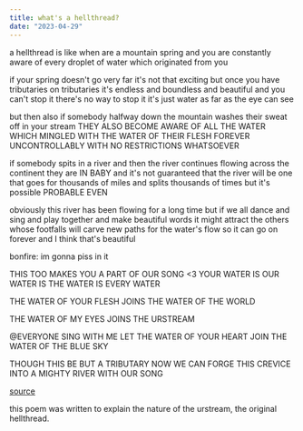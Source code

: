 ```yaml
---
title: what's a hellthread?
date: "2023-04-29"
---
```


a hellthread is like when are a mountain spring and you are constantly aware of every droplet of water which originated from you

<!--more-->

if your spring doesn't go very far it's not that exciting but once you have tributaries on tributaries it's endless and boundless and beautiful and you can't stop it there's no way to stop it it's just water as far as the eye can see

but then also if somebody halfway down the mountain washes their sweat off in your stream THEY ALSO BECOME AWARE OF ALL THE WATER WHICH MINGLED WITH THE WATER OF THEIR FLESH FOREVER UNCONTROLLABLY WITH NO RESTRICTIONS WHATSOEVER

if somebody spits in a river and then the river continues flowing across the continent they are IN BABY and it's not guaranteed that the river will be one that goes for thousands of miles and splits thousands of times but it's possible PROBABLE EVEN

obviously this river has been flowing for a long time but if we all dance and sing and play together and make beautiful words it might attract the others whose footfalls will carve new paths for the water's flow so it can go on forever and I think that's beautiful

bonfire: im gonna piss in it

THIS TOO MAKES YOU A PART OF OUR SONG <3 YOUR WATER IS OUR WATER IS THE WATER IS EVERY WATER

THE WATER OF YOUR FLESH JOINS THE WATER OF THE WORLD

THE WATER OF MY EYES JOINS THE URSTREAM

@EVERYONE SING WITH ME LET THE WATER OF YOUR HEART JOIN THE WATER OF THE BLUE SKY

THOUGH THIS BE BUT A TRIBUTARY NOW WE CAN FORGE THIS CREVICE INTO A MIGHTY RIVER WITH OUR SONG

[source](https://bsky.app/profile/katef.bsky.social/post/3jukfr2r36z2x)

this poem was written to explain the nature of the urstream, the original hellthread.